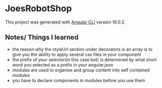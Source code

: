# JoesRobotShop

This project was generated with [Angular CLI](https://github.com/angular/angular-cli) version 16.0.2.

## Notes/ Things I learned

* the reason why the styleUrl section under decorators is an array is to give you the ability to apply several css files in your component
* the prefix of your selector(in this case bot) is determined by what short word you selected as a prefix in your angular.json
* modules are used to organixe and group content into self contained modules
* you have to declare components in modules before you use them


